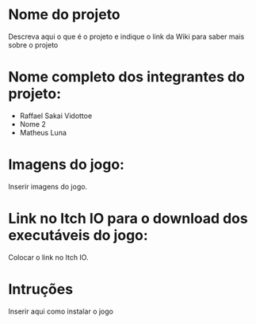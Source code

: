 # Nome do projeto

Descreva aqui o que é o projeto e indique o link da Wiki para saber mais sobre o projeto

# Nome completo dos integrantes do projeto:

* Raffael Sakai Vidottoe
* Nome 2
* Matheus Luna


# Imagens do jogo:

Inserir imagens do jogo.

# Link no Itch IO para o download dos executáveis do jogo:

Colocar o link no Itch IO.

# Intruções

Inserir aqui como instalar o jogo
